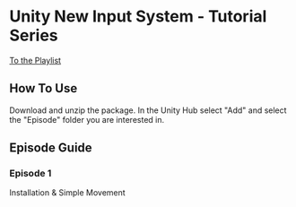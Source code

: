 # Unity New Input System - Tutorial Series

[To the Playlist](https://www.youtube.com/watch?v=ptDoB00P8QY&list=PLJBcv4t1EiSxk9UuMkdk_14GBvEVQgsIW)

## How To Use

Download and unzip the package. In the Unity Hub select "Add" and select the "Episode" folder you are interested in.

## Episode Guide 

### Episode 1

Installation & Simple Movement



